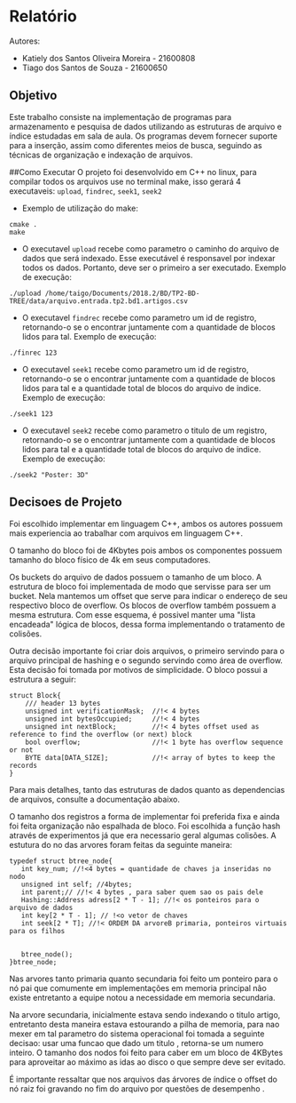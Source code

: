# Relatório
Autores:
 * Katiely dos Santos Oliveira Moreira - 21600808
 * Tiago dos Santos de Souza - 21600650
## Objetivo
Este trabalho consiste na implementação de programas para armazenamento e pesquisa de dados utilizando as estruturas de arquivo e índice estudadas em sala de aula. Os programas devem fornecer suporte para a inserção, assim como diferentes meios de busca, seguindo as técnicas  de organização e indexação de arquivos.

##Como Executar
O projeto foi desenvolvido em C++ no linux, para compilar todos os arquivos use no terminal make, 
isso gerará 4 executaveis: `upload`, `findrec`, `seek1`, `seek2`

 * Exemplo de utilização do make:
 ```
 cmake .
 make
 ```

 * O executavel `upload` recebe como parametro o caminho do arquivo de dados que será indexado.
Esse executável é responsavel por indexar todos os dados. Portanto, deve ser o primeiro a ser executado. Exemplo de execução:
``` 
./upload /home/taigo/Documents/2018.2/BD/TP2-BD-TREE/data/arquivo.entrada.tp2.bd1.artigos.csv

```

 * O executavel `findrec` recebe como parametro um id de registro, retornando-o se o encontrar juntamente com a quantidade de blocos lidos para tal. Exemplo de execução:
``` 
./finrec 123

```

* O executavel `seek1` recebe como parametro um id de registro, retornando-o se o encontrar juntamente com a quantidade de blocos lidos para tal e a quantidade total de blocos do arquivo de indice. Exemplo de execução:
``` 
./seek1 123

```

* O executavel `seek2` recebe como parametro o titulo de um registro, retornando-o se o encontrar juntamente com a quantidade de blocos lidos para tal e a quantidade total de blocos do arquivo de indice. Exemplo de execução:
``` 
./seek2 "Poster: 3D"

```
 

## Decisoes de Projeto

Foi escolhido implementar em linguagem C++, ambos os autores possuem mais experiencia ao trabalhar com arquivos em linguagem C++.
 
O tamanho do bloco foi de 4Kbytes pois ambos os componentes possuem tamanho do bloco físico de 4k em seus computadores.

Os buckets do arquivo de dados possuem o tamanho de um bloco. A estrutura de bloco foi implementada de modo que servisse para ser um bucket.
Nela mantemos um offset que serve para indicar o endereço de seu respectivo bloco de overflow. Os blocos de overflow também possuem a mesma estrutura.
Com esse esquema, é possivel manter uma "lista encadeada" lógica de blocos, dessa forma implementando o tratamento de colisões.

Outra decisão importante foi criar dois arquivos, o primeiro servindo para o arquivo principal de hashing e o segundo servindo como área de overflow. Esta decisão foi tomada por motivos de simplicidade.
O bloco possui a estrutura a seguir:
```
struct Block{
    /// header 13 bytes
    unsigned int verificationMask;  //!< 4 bytes
    unsigned int bytesOccupied;     //!< 4 bytes
    unsigned int nextBlock;         //!< 4 bytes offset used as reference to find the overflow (or next) block
    bool overflow;                  //!< 1 byte has overflow sequence or not
    BYTE data[DATA_SIZE];           //!< array of bytes to keep the records
}
```

Para mais detalhes, tanto das estruturas de dados quanto as dependencias de arquivos, consulte a documentação abaixo.
 
O tamanho dos registros a forma de implementar foi preferida fixa e ainda foi feita organização não espalhada de bloco.
 Foi escolhida a função hash através de experimentos já que era necessario geral algumas colisões.
 A estutura do no das arvores foram feitas da seguinte maneira:
 ```
 typedef struct btree_node{
    int key_num; //!<4 bytes = quantidade de chaves ja inseridas no nodo
    unsigned int self; //4bytes;
    int parent;// //!< 4 bytes , para saber quem sao os pais dele
    Hashing::Address adress[2 * T - 1]; //!< os ponteiros para o arquivo de dados
    int key[2 * T - 1]; // !<o vetor de chaves 
    int seek[2 * T]; //!< ORDEM DA arvoreB primaria, ponteiros virtuais para os filhos


    btree_node();
}btree_node;
```
Nas arvores tanto primaria quanto secundaria foi feito um ponteiro para o nó pai que comumente em implementações em memoria principal não existe entretanto a equipe notou a necessidade em memoria secundaria.


 Na arvore secundaria, inicialmente estava sendo indexando o titulo artigo, entretanto desta maneira estava estourando a pilha de memoria, para nao mexer em tal parametro
 do sistema operacional foi tomada a seguinte decisao: usar uma funcao que dado um titulo , retorna-se um numero inteiro.
 O tamanho dos nodos foi feito para caber em um bloco de 4KBytes para aproveitar ao máximo as idas ao disco o que sempre deve ser evitado.
 
 É importante ressaltar que nos arquivos das árvores de índice o offset do nó raiz foi gravando no fim do arquivo por questões de desempenho .
 
 
 
